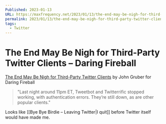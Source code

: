 ```yaml
---
Published: 2023-01-13
URL: https://maxfrequency.net/2023/01/13/the-end-may-be-nigh-for-third-party-twitter-clients-daring-fireball/
permalink: 2023/01/13/the-end-may-be-nigh-for-third-party-twitter-clients-daring-fireball/
tags:
  - Twitter
---
```

# The End May Be Nigh for Third-Party Twitter Clients – Daring Fireball

[The End May Be Nigh for Third-Party Twitter Clients](https://daringfireball.net/linked/2023/01/13/end-nigh-for-third-party-twitter-clients) by John Gruber for Daring Fireball

> "Last night around 11pm ET, Tweetbot and Twitterrific stopped working, with authentication errors. They’re still down, as are other popular clients."

Looks like [[Bye Bye Birdie – Leaving Twitter|I quit]] before Twitter itself would have made me.